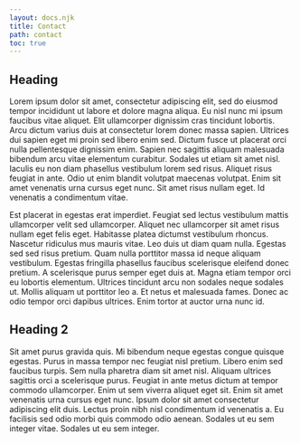 ```yaml
---
layout: docs.njk
title: Contact
path: contact
toc: true
---
```


## Heading

Lorem ipsum dolor sit amet, consectetur adipiscing elit, sed do eiusmod tempor incididunt ut labore et dolore magna aliqua. Eu nisl nunc mi ipsum faucibus vitae aliquet. Elit ullamcorper dignissim cras tincidunt lobortis. Arcu dictum varius duis at consectetur lorem donec massa sapien. Ultrices dui sapien eget mi proin sed libero enim sed. Dictum fusce ut placerat orci nulla pellentesque dignissim enim. Sapien nec sagittis aliquam malesuada bibendum arcu vitae elementum curabitur. Sodales ut etiam sit amet nisl. Iaculis eu non diam phasellus vestibulum lorem sed risus. Aliquet risus feugiat in ante. Odio ut enim blandit volutpat maecenas volutpat. Enim sit amet venenatis urna cursus eget nunc. Sit amet risus nullam eget. Id venenatis a condimentum vitae.

Est placerat in egestas erat imperdiet. Feugiat sed lectus vestibulum mattis ullamcorper velit sed ullamcorper. Aliquet nec ullamcorper sit amet risus nullam eget felis eget. Habitasse platea dictumst vestibulum rhoncus. Nascetur ridiculus mus mauris vitae. Leo duis ut diam quam nulla. Egestas sed sed risus pretium. Quam nulla porttitor massa id neque aliquam vestibulum. Egestas fringilla phasellus faucibus scelerisque eleifend donec pretium. A scelerisque purus semper eget duis at. Magna etiam tempor orci eu lobortis elementum. Ultrices tincidunt arcu non sodales neque sodales ut. Mollis aliquam ut porttitor leo a. Et netus et malesuada fames. Donec ac odio tempor orci dapibus ultrices. Enim tortor at auctor urna nunc id.

## Heading 2

Sit amet purus gravida quis. Mi bibendum neque egestas congue quisque egestas. Purus in massa tempor nec feugiat nisl pretium. Libero enim sed faucibus turpis. Sem nulla pharetra diam sit amet nisl. Aliquam ultrices sagittis orci a scelerisque purus. Feugiat in ante metus dictum at tempor commodo ullamcorper. Enim ut sem viverra aliquet eget sit. Enim sit amet venenatis urna cursus eget nunc. Ipsum dolor sit amet consectetur adipiscing elit duis. Lectus proin nibh nisl condimentum id venenatis a. Eu facilisis sed odio morbi quis commodo odio aenean. Sodales ut eu sem integer vitae. Sodales ut eu sem integer.
